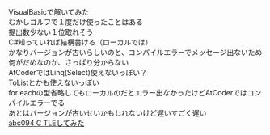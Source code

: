 VisualBasicで解いてみた  
むかしゴルフで１度だけ使ったことはある  
提出数少ない１位取れそう  
C#知っていれば結構書ける（ローカルでは）  
かなりバージョンが古いらしいのと、コンパイルエラーでメッセージ出ないため何がだめなのか、さっぱり分からない  
AtCoderではLinq(Select)使えないっぽい？  
ToListとかも使えないっぽい  
for eachの型省略してもローカルのだとエラー出なかったけどAtCoderではコンパイルエラーでる  
あとはバージョンが古いせいかもしれないけど遅いすごく遅い  
[abc094 C TLEしてみた](https://abc094.contest.atcoder.jp/submissions/all?task_screen_name=arc095_a&language_screen_name=vbnc_4.2.2.30&status=TLE)  
  